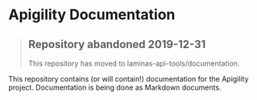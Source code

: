 Apigility Documentation
=======================

> ## Repository abandoned 2019-12-31
>
> This repository has moved to laminas-api-tools/documentation.

This repository contains (or will contain!) documentation for the Apigility
project. Documentation is being done as Markdown documents.